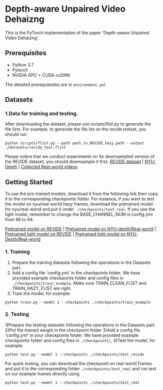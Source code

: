 Depth-aware Unpaired Video Dehaizng
===============================================
This is the PyTorch implementation of the paper 'Depth-aware Unpaired Video Dehaizng'.

Prerequisites
---------------------------------
* Python 3.7
* Pytorch
* NVIDIA GPU + CUDA cuDNN

The detailed prerequiesites are in `environment.yml`

Datasets
---------------------------------
### 1.Data for training and testing.
After downloading the dataset, please use scripts/flist.py to generate the file lists. For example, to generate the file list on the revide testset, you should run:

```
python scripts/flist.py --path path_to_REVIDE_hazy_path --output ./datasets/revide_test.flist
```

Please notice that we conduct experiments on 4x downsampled version of the REVIDE dataset, you should downsample it first.
[REVIDE dataset](https://github.com/BookerDeWitt/REVIDE_Dataset) | [NYU-Depth](https://cs.nyu.edu/~silberman/datasets/nyu_depth_v1.html) | [Collected Real-world videos](https://drive.google.com/file/d/16_p7n7FO36Hm2-hvZkNe1xVq1cWK8Kc0/view?usp=drive_link)


Getting Started
--------------------------------------
To use the pre-trained models, download it from the following link then copy it to the corresponding checkpoints folder. For instance, if you want to test the model on nyu/real-world hazy frames, download the pretrained model for nyu/real-world and put it under  `./checkpoints/test_real`. If you use the light model, remember to change the BASE_CHANNEL_NUM in config.yml from 96 to 64.

[Pretrained model on REVIDE](https://drive.google.com/file/d/1E1E_4oK7e1YTYOd3WzQ9wI7PWAVp5M1O/view?usp=drive_link) | [Pretrained model on NYU-depth/Real-world](https://drive.google.com/file/d/1gF6PBdCHSSq6jkkeLGB5Ag0oMGOTJRyN/view?usp=drive_link) | [Pretrained light model on REVIDE](https://drive.google.com/file/d/1qwe5ZjQSQzo-QoiDETAj7fDohSLvFKGk/view?usp=drive_link) | [Pretrained light model on NYU-Depth/Real-world](https://drive.google.com/file/d/1F2ywh0YuAYGHmS13Hvx1bm1GHqFSUWwd/view?usp=drive_link)

### 1. Training 
1) Prepare the training datasets following the operations in the Datasets part. 
2) Add a config file 'config.yml' in the checkpoints folder. We have provided example checkpoints folder and config files in `./checkpoints/train_example`. Make sure TRAIN_CLEAN_FLIST and TRAIN_HAZY_FLIST are right. 
3) Train the model, for example:
```
python train.py --model 1 --checkpoints ./checkpoints/train_example
```

### 2. Testing
1)Prepare the testing datasets following the operations in the Datasets part.
2)Put the trained weight in the checkpoint folder 
3)Add a config file 'config.yml' in your checkpoints folder. We have provided example checkpoints folder and config files in `./checkpoints/`, 
4)Test the model, for example:
```
python test.py --model 1 --checkpoints ./checkpoints/test_revide
```
For quick testing, you can download the checkpoint on real-world frames and put it to the corresponding folder `./checkpoints/test_real` and run test on our example frames directly using

```
python test.py --model 1 --checkpoints ./checkpoints/test_real
```
